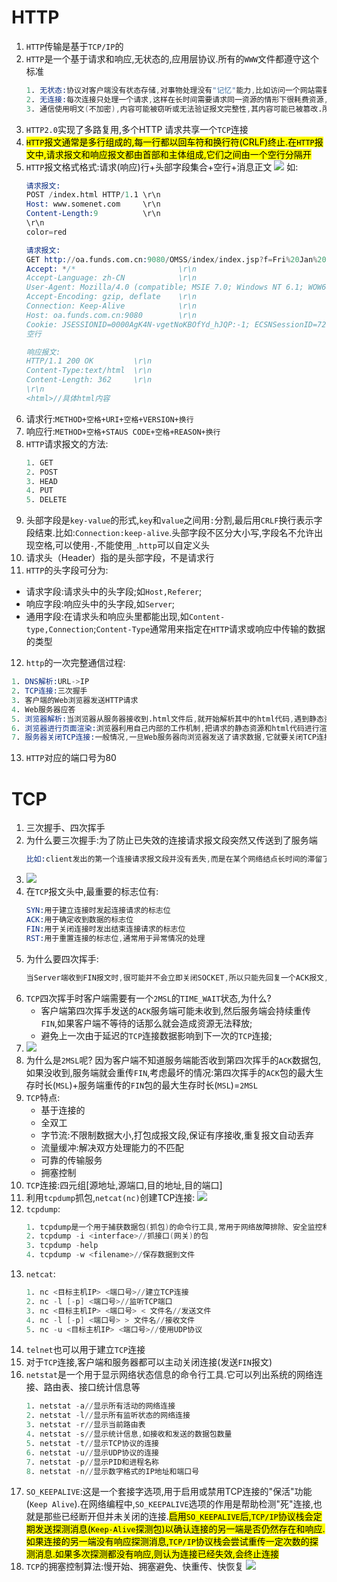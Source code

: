 # HTTP
1. `HTTP`传输是基于`TCP/IP`的
2. `HTTP`是一个基于请求和响应,无状态的,应用层协议.所有的`WWW`文件都遵守这个标准
   ```s
   1. 无状态:协议对客户端没有状态存储,对事物处理没有"记忆"能力,比如访问一个网站需要反复进行登录操作
   2. 无连接:每次连接只处理一个请求,这样在长时间需要请求同一资源的情形下很耗费资源,因此后期可以通过Connection:Keep-Alive实现长连接
   3. 通信使用明文(不加密),内容可能被窃听或无法验证报文完整性,其内容可能已被篡改.所以出现了HTTPS
   ```
3. `HTTP2.0`实现了多路复用,多个HTTP 请求共享一个`TCP`连接
4. <mark>`HTTP`报文通常是多行组成的,每一行都以回车符和换行符(CRLF)终止.在`HTTP`报文中,请求报文和响应报文都由首部和主体组成,它们之间由一个空行分隔开</mark>
5. `HTTP`报文格式格式:请求(响应)行+头部字段集合+空行+消息正文
   ![](http报文.png)
   如:
   ```s
   请求报文:
   POST /index.html HTTP/1.1 \r\n
   Host: www.somenet.com     \r\n
   Content-Length:9          \r\n
   \r\n
   color=red

   请求报文:
   GET http://oa.funds.com.cn:9080/OMSS/index/index.jsp?f=Fri%20Jan%205%2008:56:35%20UTC+0800%202018 HTTP/1.1             \r\n
   Accept: */*                       \r\n
   Accept-Language: zh-CN            \r\n
   User-Agent: Mozilla/4.0 (compatible; MSIE 7.0; Windows NT 6.1; WOW64; Trident/7.0; SLCC2; .NET CLR 2.0.50727; .NET CLR 3.5.30729; .NET CLR 3.0.30729; Media Center PC 6.0; .NET4.0C; .NET4.0E)                          \r\n
   Accept-Encoding: gzip, deflate    \r\n
   Connection: Keep-Alive            \r\n
   Host: oa.funds.com.cn:9080        \r\n
   Cookie: JSESSIONID=0000AgK4N-vgetNoKBOfYd_hJQP:-1; ECSNSessionID=721303315959898497; ASPSESSIONIDQQSCRBSQ=OMFFMGDCJHLLHCLPGMKCEOEG; ASPSESSIONIDCCCRTRDD=KMENDGIBFBKFDLHKKPJGJNMF                                    \r\n
   空行

   响应报文:
   HTTP/1.1 200 OK         \r\n
   Content-Type:text/html  \r\n
   Content-Length: 362     \r\n
   \r\n
   <html>//具体html内容  
   ```
6. 请求行:`METHOD+空格+URI+空格+VERSION+换行`
7. 响应行:`METHOD+空格+STAUS CODE+空格+REASON+换行`
8. `HTTP`请求报文的方法:
   ```s
   1. GET
   2. POST
   3. HEAD
   4. PUT
   5. DELETE
   ```
9. 头部字段是`key-value`的形式,`key`和`value`之间用`:`分割,最后用`CRLF`换行表示字段结束.比如:`Connection:keep-alive`.头部字段不区分大小写,字段名不允许出现空格,可以使用`-`,不能使用`_`.`http`可以自定义头
10. 请求头（Header）指的是头部字段，不是请求行
11. `HTTP`的头字段可分为:
   * 请求字段:请求头中的头字段;如`Host,Referer`;
   * 响应字段:响应头中的头字段,如`Server`;
   * 通用字段:在请求头和响应头里都能出现,如`Content-type,Connection`;`Content-Type`通常用来指定在`HTTP`请求或响应中传输的数据的类型
12. `http`的一次完整通信过程:
   ```s
   1. DNS解析:URL->IP
   2. TCP连接:三次握手
   3. 客户端的Web浏览器发送HTTP请求
   4. Web服务器应答
   5. 浏览器解析:当浏览器从服务器接收到.html文件后,就开始解析其中的html代码,遇到静态资源js/css.image等时就会向服务器去请求下载(此时就用上keep-alive头部信息了)
   6. 浏览器进行页面渲染:浏览器利用自己内部的工作机制,把请求的静态资源和html代码进行渲染,渲染之后呈现给用户,浏览器是一个边解析边渲染的过程
   7. 服务器关闭TCP连接:一般情况,一旦Web服务器向浏览器发送了请求数据,它就要关闭TCP连接.如果浏览器或者服务器在头部信息加入了:Connection:keep-alive,则TCP连接在发送后将仍然保持打开状态.在 HTTP/1.1 或更高版本中,服务器通常不会在每次请求之后主动关闭TCP连接,除非明确指定
   ```
13. `HTTP`对应的端口号为80   
# TCP
1. 三次握手、四次挥手
2. 为什么要三次握手:为了防止已失效的连接请求报文段突然又传送到了服务端
   ```s
   比如:client发出的第一个连接请求报文段并没有丢失,而是在某个网络结点长时间的滞留了,以致延误到连接释放以后的某个时间才到达server.本来这是一个早已失效的报文段,但是server收到此失效的连接请求报文段后,就误认为是client再次发出的一个新的连接请求,于是就向client发出确认报文段,同意建立连接.假设不采用“三次握手”,那么只要server发出确认,新的连接就建立了,由于client并没有发出建立连接的请求,因此不会理睬server的确认,也不会向server发送数据,但server却以为新的运输连接已经建立,并一直等待client发来数据.所以没有采用“三次握手”,这种情况下server的很多资源就白白浪费掉了
   ```
3. 
   ![](三次握手.png)
4. 在`TCP`报文头中,最重要的标志位有:
   ```s
   SYN:用于建立连接时发起连接请求的标志位
   ACK:用于确定收到数据的标志位
   FIN:用于关闭连接时发出结束连接请求的标志位
   RST:用于重置连接的标志位,通常用于异常情况的处理
   ```
5. 为什么要四次挥手:
   ```s
   当Server端收到FIN报文时,很可能并不会立即关闭SOCKET,所以只能先回复一个ACK报文,告诉Client端,"你发的FIN报文我收到了"。只有等到我Server端所有的报文都发送完了,我才能发送FIN报文,因此不能一起发送.故需要四步握手
   ```
6. `TCP`四次挥手时客户端需要有一个`2MSL`的`TIME_WAIT`状态,为什么?
   * 客户端第四次挥手发送的`ACK`服务端可能未收到,然后服务端会持续重传`FIN`,如果客户端不等待的话那么就会造成资源无法释放;
   * 避免上一次由于延迟的`TCP`连接数据影响到下一次的`TCP`连接;
7. 
   ![](四次挥手.png)
8. 为什么是`2MSL`呢?
   因为客户端不知道服务端能否收到第四次挥手的`ACK`数据包,如果没收到,服务端就会重传`FIN`,考虑最坏的情况:第四次挥手的`ACK`包的最大生存时长(`MSL`)+服务端重传的`FIN`包的最大生存时长(`MSL`)=`2MSL`
9. `TCP`特点:
   * 基于连接的
   * 全双工
   * 字节流:不限制数据大小,打包成报文段,保证有序接收,重复报文自动丢弃
   * 流量缓冲:解决双方处理能力的不匹配
   * 可靠的传输服务
   * 拥塞控制
10. `TCP`连接:四元组[源地址,源端口,目的地址,目的端口]
11. 利用`tcpdump`抓包,`netcat(nc)`创建TCP连接:
   ![](tcp抓包.png)
12. `tcpdump`:
    ```s
    1. tcpdump是一个用于捕获数据包(抓包)的命令行工具,常用于网络故障排除、安全监控和协议分析等任务
    2. tcpdump -i <interface>//抓接口(网关)的包
    3. tcpdump -help
    4. tcpdump -w <filename>//保存数据到文件
    ```
13. `netcat`:
    ```s
    1. nc <目标主机IP> <端口号>//建立TCP连接
    2. nc -l [-p] <端口号>//监听TCP端口
    3. nc <目标主机IP> <端口号> < 文件名//发送文件
    4. nc -l [-p] <端口号> > 文件名//接收文件
    5. nc -u <目标主机IP> <端口号>//使用UDP协议
    ```
14. `telnet`也可以用于建立`TCP`连接
15. 对于`TCP`连接,客户端和服务器都可以主动关闭连接(发送`FIN`报文)
16. `netstat`是一个用于显示网络状态信息的命令行工具.它可以列出系统的网络连接、路由表、接口统计信息等
    ```s
    1. netstat -a//显示所有活动的网络连接
    2. netstat -l//显示所有监听状态的网络连接
    3. netstat -r//显示当前路由表
    4. netstat -s//显示统计信息,如接收和发送的数据包数量
    5. netstat -t//显示TCP协议的连接
    6. netstat -u//显示UDP协议的连接
    7. netstat -p//显示PID和进程名称
    8. netstat -n//显示数字格式的IP地址和端口号
    ```
17. `SO_KEEPALIVE`:这是一个套接字选项,用于启用或禁用TCP连接的"保活"功能(`Keep Alive`).在网络编程中,`SO_KEEPALIVE`选项的作用是帮助检测"死"连接,也就是那些已经断开但并未关闭的连接.<mark>启用`SO_KEEPALIVE`后,`TCP/IP`协议栈会定期发送探测消息(`Keep-Alive`探测包)以确认连接的另一端是否仍然存在和响应.如果连接的另一端没有响应探测消息,`TCP/IP`协议栈会尝试重传一定次数的探测消息.如果多次探测都没有响应,则认为连接已经失效,会终止连接</mark>
18. `TCP`的拥塞控制算法:慢开始、拥塞避免、快重传、快恢复
    ![](TCP拥塞控制.png)
